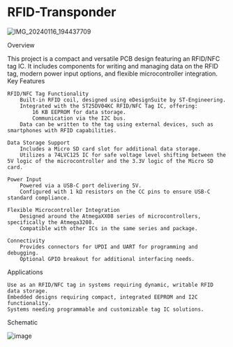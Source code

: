 # RFID-Transponder

![IMG_20240116_194437709](https://github.com/user-attachments/assets/b20db4b7-7c62-4658-ac37-d2e379cdeea6)

Overview

This project is a compact and versatile PCB design featuring an RFID/NFC tag IC. It includes components for writing and managing data on the RFID tag, modern power input options, and flexible microcontroller integration.
Key Features

    RFID/NFC Tag Functionality
        Built-in RFID coil, designed using eDesignSuite by ST-Engineering.
        Integrated with the ST25DV04KC RFID/NFC Tag IC, offering:
            16 KB EEPROM for data storage.
            Communication via the I2C bus.
        Data can be written to the tag using external devices, such as smartphones with RFID capabilities.

    Data Storage Support
        Includes a Micro SD card slot for additional data storage.
        Utilizes a 74LVC125 IC for safe voltage level shifting between the 5V logic of the microcontroller and the 3.3V logic of the Micro SD card.

    Power Input
        Powered via a USB-C port delivering 5V.
        Configured with 1 kΩ resistors on the CC pins to ensure USB-C standard compliance.

    Flexible Microcontroller Integration
        Designed around the AtmegaXX08 series of microcontrollers, specifically the Atmega3208.
        Compatible with other ICs in the same series and package.

    Connectivity
        Provides connectors for UPDI and UART for programming and debugging.
        Optional GPIO breakout for additional interfacing needs.

Applications

    Use as an RFID/NFC tag in systems requiring dynamic, writable RFID data storage.
    Embedded designs requiring compact, integrated EEPROM and I2C functionality.
    Systems needing programmable and customizable tag IC solutions.

Schematic

![image](https://github.com/user-attachments/assets/7e801ec9-1cf5-4703-9dd7-750b8d9d88db)


